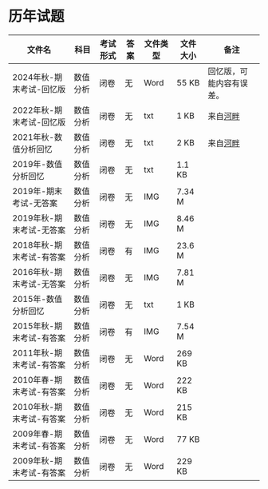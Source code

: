 # 历年试题

文件名|科目|考试形式|答案|文件类型|文件大小|备注
---|---|---|---|---|---|---
2024年秋-期末考试-回忆版|数值分析|闭卷|无|Word|55 KB|回忆版，可能内容有误差。
2022年秋-期末考试-回忆版|数值分析|闭卷|无|txt|1 KB|来自[河畔](https://bbs.uestc.edu.cn/forum.php?mod=viewthread&tid=2011121&extra=page%3D1)
2021年秋-数值分析回忆|数值分析|闭卷|无|txt|2 KB|来自[河畔](https://bbs.uestc.edu.cn/forum.php?mod=viewthread&tid=1915334&extra=page%3D1) 
2019年-数值分析回忆|数值分析|闭卷|无|txt|1.1 KB
2019年-期末考试-无答案|数值分析|闭卷|无|IMG|7.34 M|
2019年秋-期末考试-无答案|数值分析|闭卷|无|IMG|8.46 M|
2018年秋-期末考试-有答案|数值分析|闭卷|有|IMG|23.6 M
2016年秋-期末考试-无答案|数值分析|闭卷|无|IMG|7.81 M|
2015年-数值分析回忆|数值分析|闭卷|无|txt|1 KB
2015年秋-期末考试-有答案|数值分析|闭卷|有|IMG|7.54 M|
2011年秋-期末考试-有答案|数值分析|闭卷|无|Word|269 KB
2010年春-期末考试-有答案|数值分析|闭卷|无|Word|222 KB
2010年秋-期末考试-有答案|数值分析|闭卷|无|Word|215 KB
2009年春-期末考试-有答案|数值分析|闭卷|无|Word|77 KB
2009年秋-期末考试-有答案|数值分析|闭卷|无|Word|229 KB
